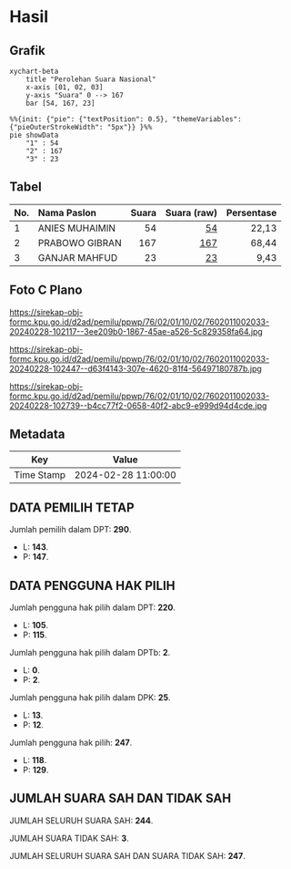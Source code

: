 # Hasil

## Grafik

```mermaid
xychart-beta
    title "Perolehan Suara Nasional"
    x-axis [01, 02, 03]
    y-axis "Suara" 0 --> 167
    bar [54, 167, 23]
```

```mermaid
%%{init: {"pie": {"textPosition": 0.5}, "themeVariables": {"pieOuterStrokeWidth": "5px"}} }%%
pie showData
    "1" : 54
    "2" : 167
    "3" : 23
```

## Tabel

| No. | Nama Paslon    | Suara | Suara (raw) | Persentase |
|:--- |:-------------- | -----:| -----------:| ----------:|
| 1   | ANIES MUHAIMIN | 54    | [54][p-1]   | 22,13      |
| 2   | PRABOWO GIBRAN | 167   | [167][p-2]  | 68,44      |
| 3   | GANJAR MAHFUD  | 23    | [23][p-3]   | 9,43       |


[p-1]: https://github.com/gigit-pemilu/pemilu-2024/blob/main/pilpres/hitung-suara/sub/76-sulawesi-barat/sub/02-mamuju/sub/01-mamuju/sub/1002-binanga/sub/033-tps/sub/paslon-1.txt
[p-2]: https://github.com/gigit-pemilu/pemilu-2024/blob/main/pilpres/hitung-suara/sub/76-sulawesi-barat/sub/02-mamuju/sub/01-mamuju/sub/1002-binanga/sub/033-tps/sub/paslon-2.txt
[p-3]: https://github.com/gigit-pemilu/pemilu-2024/blob/main/pilpres/hitung-suara/sub/76-sulawesi-barat/sub/02-mamuju/sub/01-mamuju/sub/1002-binanga/sub/033-tps/sub/paslon-3.txt

## Foto C Plano

https://sirekap-obj-formc.kpu.go.id/d2ad/pemilu/ppwp/76/02/01/10/02/7602011002033-20240228-102117--3ee209b0-1867-45ae-a526-5c829358fa64.jpg

https://sirekap-obj-formc.kpu.go.id/d2ad/pemilu/ppwp/76/02/01/10/02/7602011002033-20240228-102447--d63f4143-307e-4620-81f4-56497180787b.jpg

https://sirekap-obj-formc.kpu.go.id/d2ad/pemilu/ppwp/76/02/01/10/02/7602011002033-20240228-102739--b4cc77f2-0658-40f2-abc9-e999d94d4cde.jpg


## Metadata

| Key        | Value               |
| ---------- | ------------------- |
| Time Stamp | 2024-02-28 11:00:00 |


## DATA PEMILIH TETAP

Jumlah pemilih dalam DPT: **290**.
 * L: **143**.
 * P: **147**.

## DATA PENGGUNA HAK PILIH

Jumlah pengguna hak pilih dalam DPT: **220**.
 * L: **105**.
 * P: **115**.

Jumlah pengguna hak pilih dalam DPTb: **2**.
 * L: **0**.
 * P: **2**.

Jumlah pengguna hak pilih dalam DPK: **25**.
 * L: **13**.
 * P: **12**.

Jumlah pengguna hak pilih: **247**.
 * L: **118**.
 * P: **129**.

## JUMLAH SUARA SAH DAN TIDAK SAH

JUMLAH SELURUH SUARA SAH: **244**.

JUMLAH SUARA TIDAK SAH: **3**.

JUMLAH SELURUH SUARA SAH DAN SUARA TIDAK SAH: **247**.


